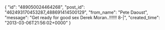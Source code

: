  {
   "id": "489050024464268",
   "post_id": "462493170453287_488691414500129",
   "from_name": "Pete Daoust",
   "message": "Get ready for good sex Derek Moran..!!!!!! 8-|",
   "created_time": "2013-03-06T21:56:02+0000"
 }
